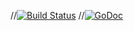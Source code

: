 //[![Build Status](https://travis-ci.org/cz-it/magline.svg?branch=master)](https://travis-ci.org/cz-it/magline)
//[![GoDoc](https://godoc.org/github.com/cz-it/magline/maglined?status.png)](https://godoc.org/github.com/cz-it/magline/maglined)
